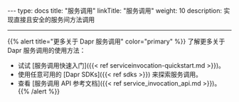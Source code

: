 <Meaning-Based Translation>
---
type: docs
title: "服务调用"
linkTitle: "服务调用"
weight: 10
description: 实现直接且安全的服务间方法调用

---

{{% alert title="更多关于 Dapr 服务调用" color="primary" %}}
了解更多关于 Dapr 服务调用的使用方法：
- 试试 [服务调用快速入门]({{< ref serviceinvocation-quickstart.md >}})。
- 使用任意可用的 [Dapr SDKs]({{< ref sdks >}}) 来探索服务调用。
- 查看 [服务调用 API 参考文档]({{< ref service_invocation_api.md >}})。
{{% /alert %}}